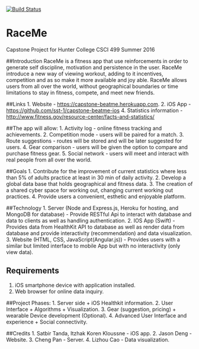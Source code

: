[![Build Status][travis-image]][travis-url]

# RaceMe
Capstone Project for Hunter College CSCI 499 Summer 2016

##Introduction 
RaceMe is a fitness app that use reinforcements in order to generate self discipline, motivation and persistence in the user.
RaceMe introduce a new way of viewing workout, adding to it incentives, competition and as so make it more available and joy able.
RaceMe allows users from all over the world, without geographical boundaries or time limitations to stay in fitness, compete, and meet new friends. 

##Links
 	1. Website - https://capstone-beatme.herokuapp.com.
 	2. iOS App - https://github.com/sst-1/capstone-beatme-ios
 	4. Statistics information - http://www.fitness.gov/resource-center/facts-and-statistics/

##The app will allow:
    	1. Activity log - online fitness tracking and achievements.
    	2. Competition mode - users will be paired for a match. 
    	3. Route suggestions - routes will be stored and will be later suggested for users.
    	4. Gear comparison - users will be given the option to compare and purchase fitness gear.
    	5. Social network - users will meet and interact with real people from all over the world.

##Goals
  	1. Contribute for the improvement of current statistics where less than 5% of adults practice at least in 30 min of daily activity.
  	2. Develop a global data base that holds geographical and fitness data.
  	3. The creation of a shared cyber space for working out, changing current working out practices.
  	4. Provide users a convenient, esthetic and enjoyable platform.

##Technology
	1. Server (Node and Express.js, Heroku for hosting, and MongoDB for database) - Provide RESTful Api to interact with database and data to clients as well as handling authentication.
	2. IOS App (Swift) - Provides data from HealthKit API to database as well as render data from database and provide interactivity (recommendation) and data visualization.
	3. Website (HTML, CSS, JavaScript(Angular.js)) - Provides users with a similar but limited interface to mobile App but with no interactivity (only view data).


## Requirements
1. iOS smartphone device with application installed.
2. Web browser for online data inquiry.


##Project Phases:
	1. Server side + iOS Healthkit information.
	2. User Interface + Algorithms + Visualization.
	3. Gear (suggestion, pricing) + wearable Device development (Optional).
	4. Advanced User Interface and experience + Social connectivity.


##Credits
	1. Satbir Tanda, Itzhak Koren Kloussne - iOS app.
  	2. Jason Deng - Website.
  	3. Cheng Pan - Server.
  	4. Lizhou Cao - Data visualization.


[travis-image]:https://travis-ci.org/jasonCodeng/capstone-beatme.svg?branch=master
[travis-url]:https://travis-ci.org/jasonCodeng/capstone-beatme